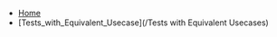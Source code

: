<!-- docs/_sidebar.md -->

- [Home](/readme.md)
- [Tests_with_Equivalent_Usecase](/Tests with Equivalent Usecases)

